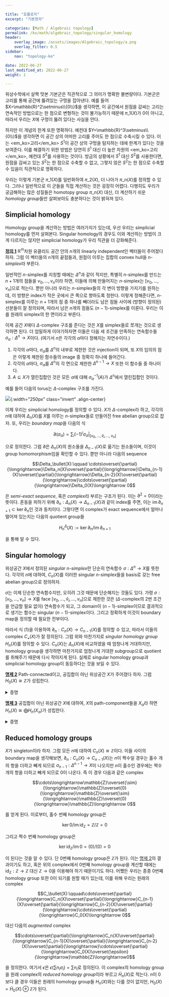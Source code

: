 ```yaml
---

title: "호몰로지"
excerpt: "기본정의"

categories: [Math / Algebraic topology]
permalink: /ko/math/algebraic_topology/singular_homology
header:
    overlay_image: /assets/images/Algebraic_topology/a.png
    overlay_filter: 0.5
sidebar: 
    nav: "topology-ko"

date: 2022-06-27
last_modified_at: 2022-06-27
weight: 1

---
```


위상수학에서 살짝 맛본 기본군은 직관적으로 그 의미가 명확한 불변량이다. 기본군은 고리를 통해 공간에 뚫려있는 구멍을 잡아낸다. 예를 들어 $X=\mathbb{R}^2\setminus\\{0\\}$을 생각하면, 이 공간에서 원점을 감싸는 고리는 연속적인 방법으로는 한 점으로 변형하는 것이 불가능하기 때문에 $\pi\_1(X)$가 0이 아니고, 따라서 우리는 $X$에 구멍이 뚫려 있다는 사실을 안다. 

하지만 이 개념의 한계 또한 명확하다. 예컨대 $Y=\mathbb{R}^3\setminus\\{0\\}$을 생각하면 이 공간 상의 어떠한 고리를 주어도 한 점으로 수축시킬 수 있다. 이는 <em_ko>고리</em_ko> $S^1$이 공간 상의 구멍을 탐지하는 데에 한계가 있다는 것을 보여준다. 이를 해결하기 위한 방법은 당연히 $S^1$ 대신 더 높은 차원의 <em_ko>고리</em_ko>, 예컨대 $S^2$를 사용하는 것이다. 방금의 상황에서 $S^1$ 대신 $S^2$를 사용한다면, 원점을 감싸고 있는 $S^2$는 한 점으로 수축할 수 없고, 그렇지 않은 $S^2$는 한 점으로 수축할 수 있음이 직관적으로 명확하다.

우리는 이렇게 기본군 $\pi\_1(X)$를 일반화하여 $\pi\_2(X)$, 더 나아가 $\pi\_n(X)$를 정의할 수 있다. 그러나 일반적으로 이 군들을 직접 계산하는 것은 굉장히 어렵다. 다행히도 우리가 궁금해하는 많은 성질들은 homotopy group $\pi\_n(X)$ 대신, 더 계산하기 쉬운 *homology group*들만 살펴보아도 충분하다는 것이 밝혀져 있다.

## Simplicial homology

Homology group을 계산하는 방법은 여러가지가 있는데, 우선 우리는 simplicial homology를 먼저 살펴본다. Singular homology의 경우도 이와 계산하는 방법이 크게 다르지는 않지만 simplicial homology가 우리 직관을 더 강화해준다.

<div class="definition" markdown="1">

<ins id="df1">**정의 1**</ins> $\mathbb{R}^m$차원 유클리드 공간 안의 $n$개의 linearly independent인 벡터들이 주어졌다 하자. 그럼 이 벡터들의 $n$개의 끝점들과, 원점이 이루는 집합의 convex hull을 *$n$-simplex*라 부른다.

</div>

일반적인 $n$-simplex를 지칭할 때에는 $\Delta^n$과 같이 적지만, 특별히 $n$-simplex를 만드는 $n+1$개의 점들을 $v_0,\ldots, v_n$이라 하면, 이들에 의해 만들어지는 $n$-simplex는 $[v_0,\ldots, v_n]$으로 적는다. 뿐만 아니라 우리는 $n$-simplex들의 각 변이 방향을 가지기를 원하는데, 이 방향은 index가 작은 곳에서 큰 쪽으로 향하도록 정한다. 이렇게 정해준다면, $n$-simplex를 이루는 $n+1$개의 점 중 하나를 빼더라도 남은 점들 사이에 (방향이 정의된) 선분들이 잘 정의되며, 따라서 남은 $n$개의 점들도 $(n-1)$-simplex를 이룬다. 우리는 이를 원래의 simplex의 한 면이라고 부른다.

이제 공간 $X$에다 $\Delta$-complex 구조를 준다는 것은 $X$를 simplex들로 쪼개는 것으로 생각하면 된다. 더 엄밀하게 이야기하자면 이들은 다음 세 조건을 만족하는 연속함수들 $\sigma_\alpha:\Delta^n\rightarrow X$이다. (여기서 $n$은 각각의 $\alpha$마다 정해지는 자연수이다.)

1. 각각의 $\alpha$마다, $\sigma_\alpha$를 $\Delta^n$의 내부로 제한한 것은 injection이 되며, 또 $X$의 임의의 점은 이렇게 제한된 함수들의 image 중 정확히 하나에 들어간다.
2. 각각의 $\alpha$마다, $\sigma_\alpha$를 $\Delta^n$의 각 면으로 제한한 $\Delta^{n-1}\rightarrow X$ 또한 이 함수들 중 하나이다.
3. $A\subseteq X$가 열린집합인 것은 모든 $\alpha$에 대해 $\sigma_\alpha^{-1}(A)$가 $\Delta^n$에서 열린집합인 것이다. 

예를 들어 다음의 torus는 $\Delta$-complex 구조를 가진다. 

![](/assets/images//.png){:width="250px" class="invert" .align-center}

이제 우리는 simplicial homology를 정의할 수 있다. $X$가 $\Delta$-complex라 하고, 각각의 $n$에 대하여 $\Delta_n(X)$를 $X$를 이루는 $n$-simplex들로 만들어진 free abelian group으로 잡자. 또, 우리는 *boundary map*을 다음의 식

$$\partial(\sigma_\alpha)=\sum_i(-1)^i\sigma_\alpha|_{[v_0,\ldots,\hat{v}_i,\ldots, v_n]}\tag{1}$$

으로 정의한다. 그럼 $\partial$은 $\Delta_n(X)$의 원소들을 $\Delta_{n-1}(X)$로 옮기는 원소들이며, 이것이 group homomorphism임을 확인할 수 있다. 뿐만 아니라 다음의 sequence

$$\Delta_\bullet(X):\qquad \cdots\overset{\partial}{\longrightarrow}\Delta_n(X)\overset{\partial}{\longrightarrow}\Delta_{n-1}(X)\overset{\partial}{\longrightarrow}\Delta_{n-2}(X)\overset{\partial}{\longrightarrow}\cdots\overset{\partial}{\longrightarrow}\Delta_0(X)\longrightarrow 0$$

은 *semi-exact sequence*, 혹은 *complex*라 부르는 구조가 된다. 이는 $\partial^2=0$이라는 뜻이다. 혼동을 피하기 위해 $\partial_n:\Delta_n(X)\rightarrow\Delta_{n-1}(X)$과 같이 index를 주면, 이는 $\operatorname{im}\partial_{n+1}\subset\ker\partial_n$인 것과 동치이다. 그렇다면 이 complex가 exact sequence에서 얼마나 떨어져 있는지는 다음의 quotient group들

$$H_n^\Delta(X):=\ker\partial_n/\operatorname{im}\partial_{n+1}$$

을 통해 알 수 있다. 

## Singular homology

위상공간 $X$에서 정의된 *singular $n$-simplex*란 단순히 연속함수 $\sigma:\Delta^n\rightarrow X$를 뜻한다. 각각의 $n$에 대하여, $C_n(X)$를 이러한 singular $n$-simplex들을 basis로 갖는 free abelian group으로 정의하자. 

$\sigma$는 이제 단순한 연속함수지만, 오히려 그것 때문에 단순해지는 것들도 있다. 가령 $\sigma:[v_0,\ldots, v_n]\rightarrow X$를 face $[v_0,\ldots,\hat{v}_i,\ldots, v_n]$으로 제한한 것은 ($\Delta$-complex의 2번 조건을 언급할 필요 없이) 연속함수가 되고, 그 domain이 $(n-1)$-simplex이므로 결과적으로 생기는 함수는 singular $(n-1)$-simplex이다. 그리고 정확하게 이것이 boundary map을 정의할 때 필요한 전부이다. 

따라서 식 (1)을 이용하여 $\partial_n:C_n(X)\rightarrow C_{n-1}(X)$를 정의할 수 있고, 따라서 이들의 complex $C_\bullet(X)$가 잘 정의된다. 그럼 위와 마찬가지로 *singular homology group* $H_n(X)$를 정의할 수 있다. $C_n(X)$는 $\Delta_n(X)$에 비교하였을 때 엄청나게 거대하지만, homology group을 생각하면 마찬가지로 엄청나게 거대한 subgroup으로 quotient를 취해주기 때문에 다시 작아지게 된다. 실제로 singular homology group과 simplicial homology group이 동등하다는 것을 보일 수 있다. 

<div class="proposition" markdown="1">

<ins id="pp2">**명제 2**</ins> Path-connected이고, 공집합이 아닌 위상공간 $X$가 주어졌다 하자. 그럼 $H_0(X)\cong\mathbb{Z}$가 성립한다. 

</div>
<details class="proof" markdown="1">
<summary>증명</summary>



</details>

<div class="proposition" markdown="1">

<ins id="pp3">**명제 3**</ins> 공집합이 아닌 위상공간 $X$에 대하여, $X$의 path-component들을 $X_\alpha$라 하면 $H_n(X)\cong\bigoplus H_n(X_\alpha)$가 성립한다.

</div>
<details class="proof" markdown="1">
<summary>증명</summary>



</details>

## Reduced homology groups

$X$가 singleton이라 하자. 그럼 모든 $n$에 대하여 $C_n(X)\cong\mathbb{Z}$이다. 이들 사이의 boundary map을 생각해보면, $\partial_n:C_n(X)\rightarrow C_{n-1}(X)$는 $n$이 짝수일 경우는 홀수 개의 항을 더하고 빼게 되므로 $\sigma_{n-1}:\Delta^{n-1}\rightarrow X$이 나오지만 $n$이 홀수인 경우에는 짝수 개의 항을 더하고 빼게 되므로 $0$이 나온다. 즉 이 경우 다음과 같은 complex

$$\cdots\longrightarrow\mathbb{Z}\overset{\sim}{\longrightarrow}\mathbb{Z}\overset{0}{\longrightarrow}\mathbb{Z}\overset{\sim}{\longrightarrow}\mathbb{Z}\overset{0}{\longrightarrow}\mathbb{Z}\longrightarrow 0$$

를 얻게 된다. 이로부터, 홀수 번째 homology group은

$$\ker 0/\operatorname{im}\operatorname{id}_\mathbb{Z}=\mathbb{Z}/\mathbb{Z}=0$$

그리고 짝수 번째 homology group은

$$\ker\operatorname{id}_\mathbb{Z}/\operatorname{im}0=(0)/(0)=0$$

이 된다는 것을 알 수 있다. 단 0번째 homology group은 $\mathbb{Z}$가 된다. 이는 [명제 2](#pp2)의 결과이기도 하고, 혹은 위의 complex에서 0번째 homology group을 계산할 때에는 $\operatorname{id}_\mathbb{Z}:\mathbb{Z}\rightarrow\mathbb{Z}$ 대신 $\mathbb{Z}\rightarrow 0$을 이용해야 하기 때문이기도 하다. 어쨌든 우리는 종종 0번째 homology group 또한 0이 되기를 원할 때가 있는데, 이를 위해 우리는 원래의 complex

$$C_\bullet(X):\qquad\cdots\overset{\partial}{\longrightarrow}C_n(X)\overset{\partial}{\longrightarrow}C_{n-1}(X)\overset{\partial}{\longrightarrow}C_{n-2}(X)\overset{\partial}{\longrightarrow}\cdots\overset{\partial}{\longrightarrow}C_0(X)\longrightarrow 0$$

대신 다음의 *augmented* complex

$$\cdots\overset{\partial}{\longrightarrow}C_n(X)\overset{\partial}{\longrightarrow}C_{n-1}(X)\overset{\partial}{\longrightarrow}C_{n-2}(X)\overset{\partial}{\longrightarrow}\cdots\overset{\partial}{\longrightarrow}C_0(X)\overset{\epsilon}{\longrightarrow}\mathbb{Z}\longrightarrow0$$

을 정의한다. 여기서 $\epsilon$은 $\epsilon(\sum n_i\sigma_i)=\sum n_i$로 정의된다. 이 complex의 homology group을 원래 complex의 *reduced homology group*이라 부르고 $\tilde{H}_n(X)$로 적는다. $n$이 0보다 클 경우 이들은 원래의 homology group들 $H_n(X)$와는 다를 것이 없지만, $H_0(X)=\tilde{H}_0(X)\oplus\mathbb{Z}$가 된다. 